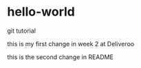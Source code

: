 # hello-world
git tutorial

this is my first change in week 2 at Deliveroo

this is the second change in README
